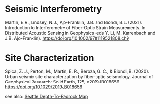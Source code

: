 

# Seismic Interferometry
Martin, E.R., Lindsey, N.J., Ajo-Franklin, J.B. and Biondi, B.L. (2021). Introduction to Interferometry of Fiber-Optic Strain Measurements. In Distributed Acoustic Sensing in Geophysics (eds Y. Li, M. Karrenbach and J.B. Ajo-Franklin). https://doi.org/10.1002/9781119521808.ch9

# Site Characterization
Spica, Z. J., Perton, M., Martin, E. R., Beroza, G. C., & Biondi, B. (2020). Urban seismic site characterization by fiber-optic seismology. Journal of Geophysical Research: Solid Earth, 125, e2019JB018656. https://doi.org/10.1029/2019JB018656

see also: [Seattle Depth-To-Bedrock Map](https://pubs.usgs.gov/mf/1692/plate-1.pdf)
